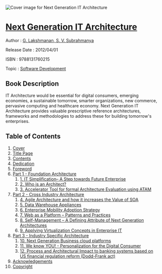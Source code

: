 ![Cover image for Next Generation IT Architecture](https://imgdetail.ebookreading.net/cover/cover/software_development/EB9788131760215.jpg)

[Next Generation IT Architecture](https://ebookreading.net/view/book/Next+Generation+IT+Architecture-EB9788131760215_1.html "Next Generation IT Architecture")
====================================================================================================================

Author : [G. Lakshmanan](https://ebookreading.net/search/author/G.+Lakshmanan),[ S. V. Subrahmanya](https://ebookreading.net/search/author/+S.+V.+Subrahmanya)

Release Date : 2012/04/01

ISBN : 9788131760215

Topic : [Software Development](https://ebookreading.net/search/category/software-development)

Book Description
-----------------

IT Architecture would be essential for digital consumers, emerging economies, a sustainable tomorrow, smarter organizations, new commerce, pervasive computing and healthcare economy. Next Generation IT Architecture provides valuable prescriptive reference architectures, frameworks and methodologies to address these for building tomorrow's enterprises.
              
Table of Contents
-----------------

1. [Cover](https://ebookreading.net/view/book/Next+Generation+IT+Architecture-EB9788131760215_1.html)
1. [Title Page](https://ebookreading.net/view/book/Next+Generation+IT+Architecture-EB9788131760215_2.html)
1. [Contents](https://ebookreading.net/view/book/Next+Generation+IT+Architecture-EB9788131760215_3.html)
1. [Dedication](https://ebookreading.net/view/book/Next+Generation+IT+Architecture-EB9788131760215_5.html)
1. [Foreword](https://ebookreading.net/view/book/Next+Generation+IT+Architecture-EB9788131760215_7.html)
1. [Part 1 - Foundation Architecture](https://ebookreading.net/view/book/Next+Generation+IT+Architecture-EB9788131760215_8.html)
    1. [1. IT Simplification– A Step towards Future Enterprise](https://ebookreading.net/view/book/Next+Generation+IT+Architecture-EB9788131760215_9.html)
    1. [2. Who is an Architect?](https://ebookreading.net/view/book/Next+Generation+IT+Architecture-EB9788131760215_10.html)
    1. [3. Accelerator Tool for formal Architecture Evaluation using ATAM](https://ebookreading.net/view/book/Next+Generation+IT+Architecture-EB9788131760215_11.html)
1. [Part 2 - Cross Industry Architecture](https://ebookreading.net/view/book/Next+Generation+IT+Architecture-EB9788131760215_12.html)
    1. [4. Agile Architecture and how it increases the Value of SOA](https://ebookreading.net/view/book/Next+Generation+IT+Architecture-EB9788131760215_13.html)
    1. [5. Data Warehouse Appliances](https://ebookreading.net/view/book/Next+Generation+IT+Architecture-EB9788131760215_14.html)
    1. [6. Enterprise Mobility Adoption Strategy](https://ebookreading.net/view/book/Next+Generation+IT+Architecture-EB9788131760215_15.html)
    1. [7. Web as a Platform – Patterns and Practices](https://ebookreading.net/view/book/Next+Generation+IT+Architecture-EB9788131760215_16.html)
    1. [8. Self-Management – A Defining Attribute of Next Generation Architectures](https://ebookreading.net/view/book/Next+Generation+IT+Architecture-EB9788131760215_17.html)
    1. [9. Applying Virtualization Concepts in Enterprise IT](https://ebookreading.net/view/book/Next+Generation+IT+Architecture-EB9788131760215_18.html)
1. [Part 3 - Industry Specific Architecture](https://ebookreading.net/view/book/Next+Generation+IT+Architecture-EB9788131760215_19.html)
    1. [10. Next Generation Business cloud platforms](https://ebookreading.net/view/book/Next+Generation+IT+Architecture-EB9788131760215_20.html)
    1. [11. We know YOU! - Personalization for the Digital Consumer](https://ebookreading.net/view/book/Next+Generation+IT+Architecture-EB9788131760215_21.html)
    1. [12. Process and Architectural Impact to banking systems based on US financial regulation reform (Dodd-Frank act)](https://ebookreading.net/view/book/Next+Generation+IT+Architecture-EB9788131760215_22.html)
1. [Acknowledgements](https://ebookreading.net/view/book/Next+Generation+IT+Architecture-EB9788131760215_23.html)
1. [Copyright](https://ebookreading.net/view/book/Next+Generation+IT+Architecture-EB9788131760215_24.html)
